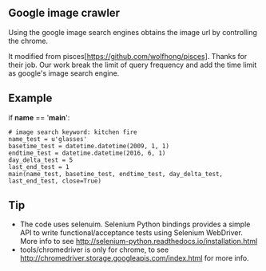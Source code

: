
## Google image crawler 
Using the google image search engines obtains the image url by controlling the chrome.

It modified from pisces[https://github.com/wolfhong/pisces]. Thanks for their job. Our work break the limit of query frequency and add the time limit as google's image search engine.


## Example


if __name__ == '__main__':

    # image search keyword: kitchen fire
    name_test = u'glasses'
    basetime_test = datetime.datetime(2009, 1, 1)
    endtime_test = datetime.datetime(2016, 6, 1)
    day_delta_test = 5
    last_end_test = 1
    main(name_test, basetime_test, endtime_test, day_delta_test, last_end_test, close=True)




## Tip
- The code uses selenuim. Selenium Python bindings provides a simple API to write functional/acceptance tests using Selenium WebDriver. More info to see http://selenium-python.readthedocs.io/installation.html
- tools/chromedriver is only for chrome, to see http://chromedriver.storage.googleapis.com/index.html for more info.

